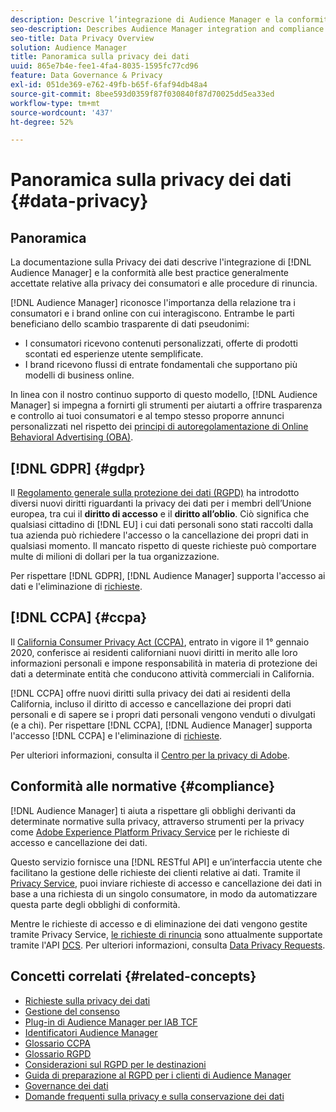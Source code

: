 ```yaml
---
description: Descrive l’integrazione di Audience Manager e la conformità alle best practice generalmente accettate relative alla privacy dei consumatori e alle procedure di rinuncia.
seo-description: Describes Audience Manager integration and compliance with generally accepted best practices related to consumer privacy and opt-out procedures.
seo-title: Data Privacy Overview
solution: Audience Manager
title: Panoramica sulla privacy dei dati
uuid: 865e7b4e-fee1-4fa4-8035-1595fc77cd96
feature: Data Governance & Privacy
exl-id: 051de369-e762-49fb-b65f-6faf94db48a4
source-git-commit: 8bee593d0359f87f030840f87d70025dd5ea33ed
workflow-type: tm+mt
source-wordcount: '437'
ht-degree: 52%

---
```


# Panoramica sulla privacy dei dati {#data-privacy}

## Panoramica

La documentazione sulla Privacy dei dati descrive l&#39;integrazione di [!DNL Audience Manager] e la conformità alle best practice generalmente accettate relative alla privacy dei consumatori e alle procedure di rinuncia.

[!DNL Audience Manager] riconosce l&#39;importanza della relazione tra i consumatori e i brand online con cui interagiscono. Entrambe le parti beneficiano dello scambio trasparente di dati pseudonimi:

* I consumatori ricevono contenuti personalizzati, offerte di prodotti scontati ed esperienze utente semplificate.
* I brand ricevono flussi di entrate fondamentali che supportano più modelli di business online.

In linea con il nostro continuo supporto di questo modello, [!DNL Audience Manager] si impegna a fornirti gli strumenti per aiutarti a offrire trasparenza e controllo ai tuoi consumatori e al tempo stesso proporre annunci personalizzati nel rispetto dei [principi di autoregolamentazione di Online Behavioral Advertising (OBA)](https://www.iab.com/news/self-regulatory-principles-for-online-behavioral-advertising/).

## [!DNL GDPR] {#gdpr}

Il [Regolamento generale sulla protezione dei dati (RGPD)](https://gdpr.eu/data-privacy/) ha introdotto diversi nuovi diritti riguardanti la privacy dei dati per i membri dell’Unione europea, tra cui il **diritto di accesso** e il **diritto all’oblio**. Ciò significa che qualsiasi cittadino di [!DNL EU] i cui dati personali sono stati raccolti dalla tua azienda può richiedere l&#39;accesso o la cancellazione dei propri dati in qualsiasi momento. Il mancato rispetto di queste richieste può comportare multe di milioni di dollari per la tua organizzazione.

Per rispettare [!DNL GDPR], [!DNL Audience Manager] supporta l&#39;accesso ai dati e l&#39;eliminazione di [richieste](data-privacy-requests.md).

## [!DNL CCPA] {#ccpa}

Il [California Consumer Privacy Act (CCPA)](https://www.caprivacy.org/about), entrato in vigore il 1° gennaio 2020, conferisce ai residenti californiani nuovi diritti in merito alle loro informazioni personali e impone responsabilità in materia di protezione dei dati a determinate entità che conducono attività commerciali in California.

[!DNL CCPA] offre nuovi diritti sulla privacy dei dati ai residenti della California, incluso il diritto di accesso e cancellazione dei propri dati personali e di sapere se i propri dati personali vengono venduti o divulgati (e a chi). Per rispettare [!DNL CCPA], [!DNL Audience Manager] supporta l&#39;accesso [!DNL CCPA] e l&#39;eliminazione di [richieste](data-privacy-requests.md).

Per ulteriori informazioni, consulta il [Centro per la privacy di Adobe](https://www.adobe.com/it/privacy/opt-out.html).

## Conformità alle normative {#compliance}

[!DNL Audience Manager] ti aiuta a rispettare gli obblighi derivanti da determinate normative sulla privacy, attraverso strumenti per la privacy come [Adobe Experience Platform Privacy Service](https://experienceleague.adobe.com/docs/experience-platform/privacy/home.html?lang=en) per le richieste di accesso e cancellazione dei dati.

Questo servizio fornisce una [!DNL RESTful API] e un’interfaccia utente che facilitano la gestione delle richieste dei clienti relative ai dati. Tramite il [Privacy Service](https://experienceleague.adobe.com/docs/experience-platform/privacy/home.html?lang=en), puoi inviare richieste di accesso e cancellazione dei dati in base a una richiesta di un singolo consumatore, in modo da automatizzare questa parte degli obblighi di conformità.

Mentre le richieste di accesso e di eliminazione dei dati vengono gestite tramite Privacy Service, [le richieste di rinuncia](data-privacy-requests.md#opt-out-requests) sono attualmente supportate tramite l&#39;API [DCS](../../api/dcs-intro/dcs-api-reference/dcs-api-reference-overview.md). Per ulteriori informazioni, consulta [Data Privacy Requests](data-privacy-requests.md).

## Concetti correlati {#related-concepts}

* [Richieste sulla privacy dei dati](data-privacy-requests.md)
* [Gestione del consenso](data-privacy-consent.md)
* [Plug-in di Audience Manager per IAB TCF](aam-iab-plugin.md)
* [Identificatori Audience Manager](data-privacy-ids.md)
* [Glossario CCPA](aam-ccpa-glossary.md)
* [Glossario RGPD](aam-gdpr-glossary.md)
* [Considerazioni sul RGPD per le destinazioni](aam-gdpr-partners.md)
* [Guida di preparazione al RGPD per i clienti di Audience Manager](aam-gdpr-readiness.md)
* [Governance dei dati](data-governance.md)
* [Domande frequenti sulla privacy e sulla conservazione dei dati](../../faq/faq-privacy.md)
